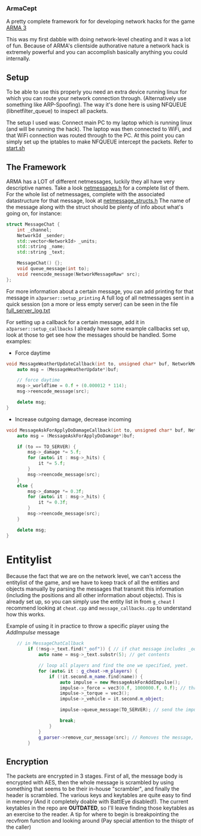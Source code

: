 ### ArmaCept
A pretty complete framework for for developing network hacks for the game [ARMA 3](https://arma3.com)

This was my first dabble with doing network-level cheating and it was a lot of fun. Because of ARMA's clientside authorative nature a network hack is extremely powerful and you can accomplish basically anything you could internally. 

## Setup
To be able to use this properly you need an extra device running linux for which you can route your network connection through. (Alternatively use something like ARP-Spoofing).
The way it's done here is using NFQUEUE (libnetfilter_queue) to inspect all packets.

The setup I used was: 
Connect main PC to my laptop which is running linux (and will be running the hack). The laptop was then connected to WiFi, and that WiFi connection was routed through to the PC. At this point you can simply set up the iptables to make NFQUEUE intercept the packets. Refer to [start.sh](start.sh)

## The Framework
ARMA has a LOT of different netmessages, luckily they all have very descriptive names. Take a look [netmessages.h](src/netmessages.h) for a complete list of them. 
For the whole list of netmessages, complete with the associated datastructure for that message, look at [netmessage_structs.h](src/netmessage_structs.h)
The name of the message along with the struct should be plenty of info about what's going on, for instance:
```cpp
struct MessageChat {
    int _channel;
    NetworkId _sender;
    std::vector<NetworkId> _units;
    std::string _name;
    std::string _text;

    MessageChat() {};
    void queue_message(int to);
    void reencode_message(NetworkMessageRaw* src);
};
```
For more information about a certain message, you can add printing for that message in `a3parser::setup_printing`
A full log of all netmessages sent in a quick session (on a more or less empty server) can be seen in the file [full_server_log.txt](full_server_log.txt)

For setting up a callback for a certain message, add it in `a3parser::setup_callbacks`
I already have some example callbacks set up, look at those to get see how the messages should be handled. 
Some examples:
* Force daytime 
```cpp
void MessageWeatherUpdateCallback(int to, unsigned char* buf, NetworkMessageRaw* src) {
    auto msg = (MessageWeatherUpdate*)buf;

    // force daytime
    msg->_worldTime = 0.f + (0.000012 * 114);
    msg->reencode_message(src);

    delete msg;
}
```
* Increase outgoing damage, decrease incoming
```cpp
void MessageAskForApplyDoDamageCallback(int to, unsigned char* buf, NetworkMessageRaw* src) {
    auto msg = (MessageAskForApplyDoDamage*)buf;

    if (to == TO_SERVER) {
        msg->_damage *= 5.f;
        for (auto& it : msg->_hits) {
            it *= 5.f;
        }
        msg->reencode_message(src);
    }
    else {
        msg->_damage *= 0.3f;
        for (auto& it : msg->_hits) {
            it *= 0.3f;
        }
        msg->reencode_message(src);
    }

    delete msg;
}
```

# Entitylist
Because the fact that we are on the network level, we can't access the entitylist of the game, and we have to keep track of all the entities and objects manually by parsing the messages that transmit this information (including the positions and all other information about objects). This is already set up, so you can simply use the entity list in from `g_cheat`
I recommend looking at `cheat.cpp` and `message_callbacks.cpp` to understand how this works.

Example of using it in practice to throw a specific player using the *AddImpulse* message
```cpp
	// in MessageChatCallback
        if (!msg->_text.find("_oof")) { // if chat message includes _oof
            auto name = msg->_text.substr(5); // get contents

            // loop all players and find the one we specified, yeet.
            for (auto& it : g_cheat->m_players) {
                if (!it.second.m_name.find(name)) {
                    auto impulse = new MessageAskForAddImpulse(); 
                    impulse->_force = vec3(0.f, 1000000.f, 0.f); // throw them
                    impulse->_torque = vec3();
                    impulse->_vehicle = it.second.m_object;

                    impulse->queue_message(TO_SERVER); // send the impulse message

                    break;
                }
            }
            g_parser->remove_cur_message(src); // Removes the message, it will never be sent to the server.
        }
```

## Encryption
The packets are encrypted in 3 stages. First of all, the message body is encrypted with AES, then the whole message is scrambled by using something that seems to be their in-house "scrambler", and finally the header is scrambled. The various keys and keytables are quite easy to find in memory (And it completely doable with BattlEye disabled!). The current keytables in the repo are **OUTDATED**, so I'll leave finding those keytables as an exercise to the reader.
A tip for where to begin is breakpointing the recvfrom function and looking around (Pay special attention to the thisptr of the caller)
